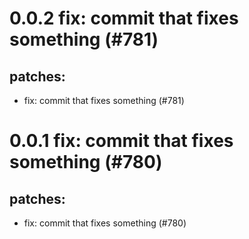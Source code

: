 # 0.0.2 fix: commit that fixes something (#781)

## patches:
* fix: commit that fixes something (#781)

# 0.0.1 fix: commit that fixes something (#780)

## patches:
* fix: commit that fixes something (#780)

